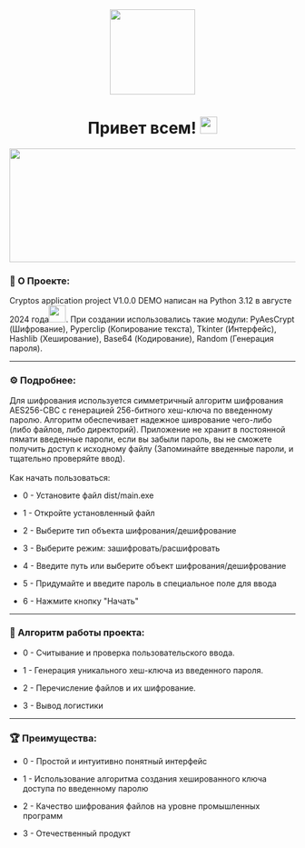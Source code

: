 <div id="header" align="center">
  <img src="https://i.giphy.com/media/v1.Y2lkPTc5MGI3NjExOHNiNHM1eGYzc2Z6bjFydXdqaDUyOHBmM2V3NzZ2ZDk5dXlzcDM5YyZlcD12MV9pbnRlcm5hbF9naWZfYnlfaWQmY3Q9Zw/ES9cAJlcxblRESzOH1/giphy.gif" width="150"/>
</div>
<div id="kol" align="center">
  <img src="https://komarev.com/ghpvc/?username=bs64sha256&style=flat-square&color=blue" alt=""/>
  <h1>
    Привет всем!
    <img src="https://media.giphy.com/media/hvRJCLFzcasrR4ia7z/giphy.gif" width="30px"/>
  </h1>
</div>
<div align="center">
  <img src="https://i.giphy.com/media/v1.Y2lkPTc5MGI3NjExdDg1bWxiczN0dTQxZzkybDQ5ZWRoaDhpYnozNTB2a3JoeXBwOXg4byZlcD12MV9pbnRlcm5hbF9naWZfYnlfaWQmY3Q9Zw/1wq4Z3MvB8eGxvakbQ/giphy.gif" width="600" height="200"/>
</div>

### :space_invader: О Проекте:

Cryptos application project V1.0.0 DEMO написан на Python 3.12 в августе 2024 года<img src="https://media.giphy.com/media/WUlplcMpOCEmTGBtBW/giphy.gif" width="30">. При создании использовались такие модули: PyAesCrypt (Шифрование), Pyperclip (Копирование текста), Tkinter (Интерфейс), Hashlib (Хеширование), Base64 (Кодирование), Random (Генерация пароля).

---

### :gear: Подробнее:

Для шифрования используется симметричный алгоритм шифрования AES256-CBC с генерацией 256-битного хеш-ключа по введенному паролю. Алгоритм обеспечивает надежное шиврование чего-либо (либо файлов, либо директорий). Приложение не хранит в постоянной пямати введенные пароли, если вы забыли пароль, вы не сможете получить доступ к исходному файлу (Запоминайте введенные пароли, и тщательно проверяйте ввод).<br><br>
Как начать пользоваться:

- 0 - Установите файл dist/main.exe

- 1 - Откройте установленный файл

- 2 - Выберите тип объекта шифрования/дешифрование

- 3 - Выберите режим: зашифровать/расшифровать

- 4 - Введите путь или выберите объект шифрования/дешифрование

- 5 - Придумайте и введите пароль в специальное поле для ввода

- 6 - Нажмите кнопку "Начать"

---

### :floppy_disk: Алгоритм работы проекта:

- 0 - Считывание и проверка пользовательского ввода.

- 1 - Генерация уникального хеш-ключа из введенного пароля.

- 2 - Перечисление файлов и их шифрование.

- 3 - Вывод логистики

---

### :trophy: Преимущества:

- 0 - Простой и интуитивно понятный интерфейс

- 1 - Использование алгоритма создания хешированного ключа доступа по введенному паролю

- 2 - Качество шифрования файлов на уровне промышленных программ

- 3 - Отечественный продукт
